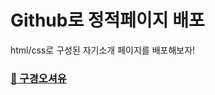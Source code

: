# Github로 정적페이지 배포
html/css로 구성된 자기소개 페이지를 배포해보자!

### [🔗 구경오셔유](https://yoondaeng.github.io/self-introduction/)
